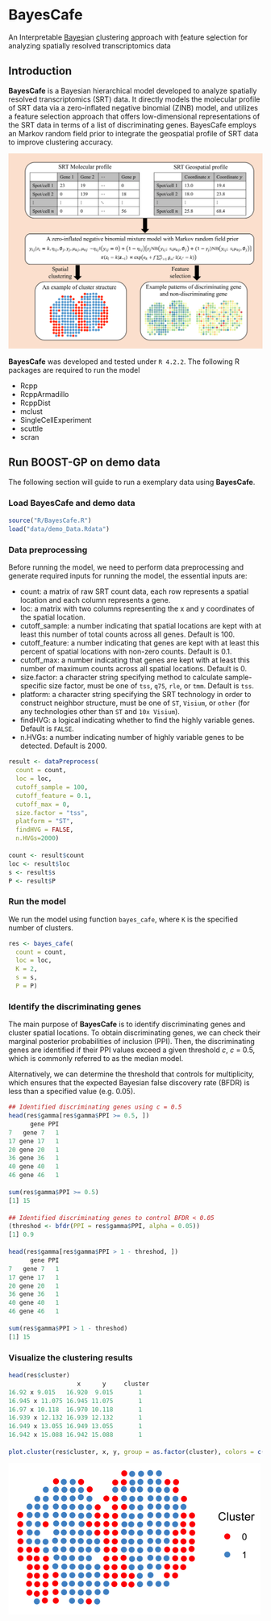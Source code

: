 # BayesCafe

An Interpretable <ins>Bayes</ins>ian <ins>c</ins>lustering <ins>a</ins>pproach with <ins>f</ins>eature s<ins>e</ins>lection for analyzing spatially resolved transcriptomics data

## Introduction

**BayesCafe** is a Bayesian hierarchical model developed to analyze spatially resolved transcriptomics (SRT) data. It directly models the molecular profile of SRT
data via a zero-inflated negative binomial (ZINB) model, and utilizes a feature selection
approach that offers low-dimensional representations of the SRT data in terms of a list
of discriminating genes. BayesCafe employs an Markov random field prior to integrate the geospatial profile of SRT data to improve clustering accuracy. 

![BayesCafe](BayesCafe.png)

**BayesCafe** was developed and tested under `R 4.2.2`. The following R packages are required to run the model

- Rcpp
- RcppArmadillo
- RcppDist
- mclust
- SingleCellExperiment
- scuttle
- scran

## Run BOOST-GP on demo data

The following section will guide to run a exemplary data using **BayesCafe**.

### Load BayesCafe and demo data
```r
source("R/BayesCafe.R")
load("data/demo_Data.Rdata")
```

### Data preprocessing
Before running the model, we need to perform data preprocessing and generate required inputs for running the model, the essential inputs are:

- count: a matrix of raw SRT count data, each row represents a spatial location 
and each column represents a gene.
- loc: a matrix  with two columns representing the x and y coordinates of the spatial location.
- cutoff_sample: a number indicating that spatial locations are kept with at least this number of total counts across all genes. Default is 100.
- cutoff_feature: a number indicating that genes are kept with at least this percent of spatial locations with non-zero counts. Default is 0.1.
- cutoff_max: a number indicating that genes are kept with at least this number of maximum counts across all spatial locations. Default is 0.
- size.factor: a character string specifying method to calculate sample-specific size factor, must be one of `tss`, `q75`, `rle`, or `tmm`. Default is `tss`.
- platform: a character string specifying the SRT technology in order to construct neighbor structure, must be one of `ST`, `Visium`, or `other` (for any technologies other than `ST` and `10x Visium`).
- findHVG: a logical indicating whether to find the highly variable genes. Default is `FALSE`.
- n.HVGs: a number indicating number of highly variable genes to be detected. Default is 2000.

```r
result <- dataPreprocess(
  count = count, 
  loc = loc, 
  cutoff_sample = 100, 
  cutoff_feature = 0.1, 
  cutoff_max = 0, 
  size.factor = "tss", 
  platform = "ST",
  findHVG = FALSE, 
  n.HVGs=2000)

count <- result$count
loc <- result$loc
s <- result$s
P <- result$P
```

### Run the model
We run the model using function `bayes_cafe`, where `K` is the specified number of clusters.

```r
res <- bayes_cafe(
  count = count, 
  loc = loc, 
  K = 2, 
  s = s, 
  P = P)
```

### Identify the discriminating genes
The main purpose of **BayesCafe** is to identify discriminating genes and cluster spatial locations.
To obtain discriminating genes, we can check their marginal posterior probabilities
of inclusion (PPI). Then, the discriminating genes are identified
if their PPI values exceed a given threshold $c$, $c$ = 0.5, which is commonly referred to as the median model.

Alternatively, we can determine the threshold that controls for multiplicity, which ensures that the expected Bayesian false discovery rate (BFDR) is less than a
specified value (e.g. 0.05). 

```r
## Identified discriminating genes using c = 0.5
head(res$gamma[res$gamma$PPI >= 0.5, ])
      gene PPI
7   gene 7   1
17 gene 17   1
20 gene 20   1
36 gene 36   1
40 gene 40   1
46 gene 46   1

sum(res$gamma$PPI >= 0.5)
[1] 15

## Identified discriminating genes to control BFDR < 0.05
(threshod <- bfdr(PPI = res$gamma$PPI, alpha = 0.05))
[1] 0.9

head(res$gamma[res$gamma$PPI > 1 - threshod, ])
      gene PPI
7   gene 7   1
17 gene 17   1
20 gene 20   1
36 gene 36   1
40 gene 40   1
46 gene 46   1

sum(res$gamma$PPI > 1 - threshod)
[1] 15
```


### Visualize the clustering results
```r
head(res$cluster)
                   x      y     cluster
16.92 x 9.015   16.920  9.015       1
16.945 x 11.075 16.945 11.075       1
16.97 x 10.118  16.970 10.118       1
16.939 x 12.132 16.939 12.132       1
16.949 x 13.055 16.949 13.055       1
16.942 x 15.088 16.942 15.088       1

plot.cluster(res$cluster, x, y, group = as.factor(cluster), colors = c("red", "steelblue3"))
```
<img src="cluster.png" alt="cluster" width="500" height="300">

